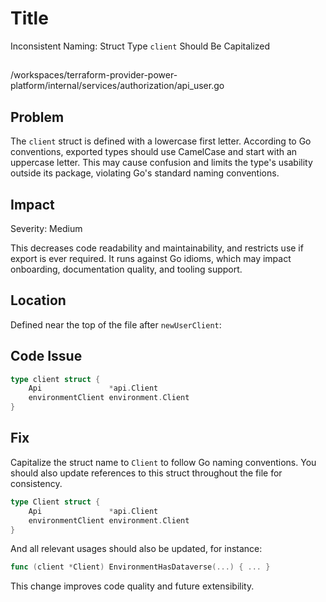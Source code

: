 # Title

Inconsistent Naming: Struct Type `client` Should Be Capitalized

##

/workspaces/terraform-provider-power-platform/internal/services/authorization/api_user.go

## Problem

The `client` struct is defined with a lowercase first letter. According to Go conventions, exported types should use CamelCase and start with an uppercase letter. This may cause confusion and limits the type's usability outside its package, violating Go's standard naming conventions.

## Impact

Severity: Medium

This decreases code readability and maintainability, and restricts use if export is ever required. It runs against Go idioms, which may impact onboarding, documentation quality, and tooling support.

## Location

Defined near the top of the file after `newUserClient`:

## Code Issue

```go
type client struct {
	Api               *api.Client
	environmentClient environment.Client
}
```

## Fix

Capitalize the struct name to `Client` to follow Go naming conventions. You should also update references to this struct throughout the file for consistency.

```go
type Client struct {
	Api               *api.Client
	environmentClient environment.Client
}
```

And all relevant usages should also be updated, for instance:

```go
func (client *Client) EnvironmentHasDataverse(...) { ... }
```

This change improves code quality and future extensibility.
